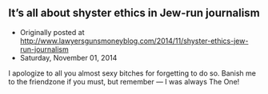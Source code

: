 ## It’s all about shyster ethics in Jew-run journalism

 * Originally posted at http://www.lawyersgunsmoneyblog.com/2014/11/shyster-ethics-jew-run-journalism
 * Saturday, November 01, 2014

I apologize to all you almost sexy bitches for forgetting to do so. Banish me to the friendzone if you must, but remember — I was always The One!